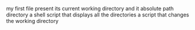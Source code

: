 my first file present its current working directory and it absolute path directory
a shell script that displays all the directories
a script that changes the working directory
